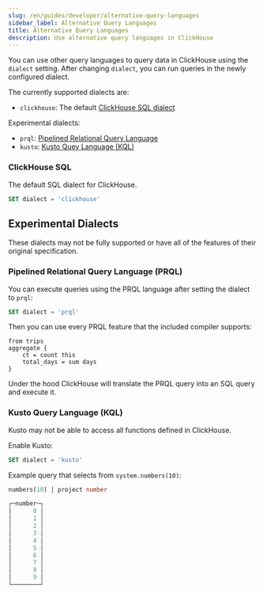 ```yaml
---
slug: /en/guides/developer/alternative-query-languages
sidebar_label: Alternative Query Languages
title: Alternative Query Languages
description: Use alternative query languages in ClickHouse
---
```


You can use other query languages to query data in ClickHouse using the `dialect` setting.
After changing `dialect`, you can run queries in the newly configured dialect.

The currently supported dialects are:
- `clickhouse`: The default [ClickHouse SQL dialect](../../sql-reference/syntax.md)

Experimental dialects:
- `prql`: [Pipelined Relational Query Language](https://prql-lang.org/)
- `kusto`: [Kusto Quey Language (KQL)](https://learn.microsoft.com/en-us/azure/data-explorer/kusto/query)

### ClickHouse SQL

The default SQL dialect for ClickHouse.

```sql
SET dialect = 'clickhouse'
```

## Experimental Dialects

These dialects may not be fully supported or have all of the features of their original specification.

### Pipelined Relational Query Language (PRQL)

You can execute queries using the PRQL language after setting the dialect to `prql`:
```sql
SET dialect = 'prql'
```

Then you can use every PRQL feature that the included compiler supports:

```prql
from trips
aggregate {
    ct = count this
    total_days = sum days 
}
```

Under the hood ClickHouse will translate the PRQL query into an SQL query and execute it.

### Kusto Query Language (KQL)

Kusto may not be able to access all functions defined in ClickHouse.

Enable Kusto:
```sql
SET dialect = 'kusto'
```

Example query that selects from `system.numbers(10)`:
```sql
numbers(10) | project number
```

```sql
┌─number─┐
│      0 │
│      1 │
│      2 │
│      3 │
│      4 │
│      5 │
│      6 │
│      7 │
│      8 │
│      9 │
└────────┘
```


